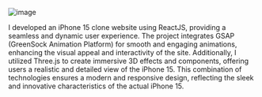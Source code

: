 ![image](https://github.com/HarshavardhanPuchakayala/Apple/assets/85436195/4fd0a93f-5c36-4510-a604-2e17d2f88687)

I developed an iPhone 15 clone website using ReactJS, providing a seamless and dynamic user experience. The project integrates GSAP (GreenSock Animation Platform) for smooth and engaging animations, enhancing the visual appeal and interactivity of the site. Additionally, I utilized Three.js to create immersive 3D effects and components, offering users a realistic and detailed view of the iPhone 15. This combination of technologies ensures a modern and responsive design, reflecting the sleek and innovative characteristics of the actual iPhone 15.
